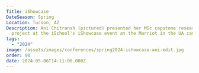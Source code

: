 ```yaml
---
Title: iShowcase
DateSeason: Spring
Location: Tucson, AZ
Description: Ani Chitransh (pictured) presented her MSc capstone research
  project at the iSchool's iShowcase event at the Marriot in the UA campus.
tags:
  - "2024"
image: /assets/images/conferences/spring2024-ishowcase-ani-edit.jpg
order: 98
date: 2024-05-06T14:11:00.000Z
---
```

